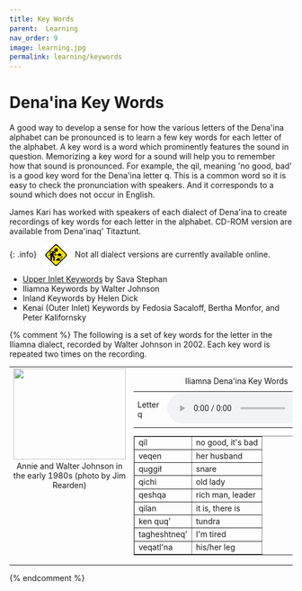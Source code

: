 ```yaml
---
title: Key Words
parent:  Learning
nav_order: 9
image: learning.jpg
permalink: learning/keywords
---
```


# Dena'ina Key Words

A good way to develop a sense for how the various letters of the Dena'ina alphabet can be pronounced is to learn a few key words for each letter of the alphabet. A key word is a word which prominently features the sound in question. Memorizing a key word for a sound will help you to remember how that sound is pronounced. For example, the <span class="den">qil</span>, meaning 'no good, bad' is a good key word for the Dena'ina letter <span class="den">q</span>. This is a common word so it is easy to check the pronunciation with speakers. And it corresponds to a sound which does not occur in English.

James Kari has worked with speakers of each dialect of Dena'ina to create recordings of key words for each letter in the alphabet.
CD-ROM version are available from Dena'inaq' Titaztunt.

{: .info}
<img src="/images/construction.gif" align="absmiddle" hspace="10">
Not all dialect versions are currently available online.


- [Upper Inlet Keywords](http://keywords.qenaga.org/upperinlet)  by Sava Stephan
- Iliamna Keywords by Walter Johnson
- Inland Keywords by Helen Dick
- Kenai (Outer Inlet) Keywords by Fedosia Sacaloff, Bertha Monfor, and Peter Kalifornsky



{% comment %}
 The following is a set of key words for the letter   in the Iliamna dialect, recorded by Walter Johnson in 2002. Each key word is repeated two times on the recording.
</p>

<table border=0 width="100%">
<tr valign="top">
<td width="220" align="center"><img src="{{site.baseurl}}/images/wj.jpg" width="200" height="162"><br>
  <span class="fineprint">Annie and Walter Johnson in the early 1980s (photo by Jim Rearden)</span></td>

<td>
<table border="0" cellpadding="3" cellspacing="3" align="center">
<caption><nobr>Iliamna Dena'ina Key Words</nobr></caption>
<tr>
<!-- letter name here -->
<td>Letter q</td>
<!-- audio file link below -->
<td>

<!-- old style embedded audio -->
<!-- <embed src="http://qenaga.kaipumakani.org/media/audio/iliamna-q.mp3" controller="true" autoplay="false" height="24" width="100"> -->

<!-- new style HTML5 audio -->
<audio controls>
 <source src="http://qenaga.kaipumakani.org/media/audio/iliamna-q.mp3" type="audio/mp3">
 <p>Your browser does not support the HTML5 Audio element.</p>
</audio>

</td>
</tr></table>
<table border="1" cellpadding="3" cellspacing="3" align="center">
<!-- data here -->
<tr><td>qil</td><td>no good, it's bad</td></tr>
<tr><td>veqen</td><td>her husband</td></tr>
<tr><td>quggił</td><td>snare</td></tr>
<tr><td>qichi</td><td>old lady</td></tr>
<tr><td>qeshqa</td><td>rich man, leader</td></tr>
<tr><td>qilan</td><td>it is, there is</td></tr>
<tr><td>ken quq'</td><td>tundra</td></tr>
<tr><td>tagheshtneq'</td><td>I'm tired</td></tr>
<tr><td>veqatl'na</td><td>his/her leg</td></tr>

</table>
</td>
</tr></table>
{% endcomment %}

	
